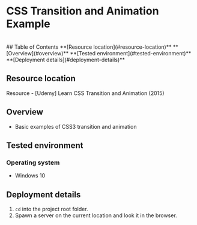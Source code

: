 # CSS Transition and Animation Example
<br/>
## Table of Contents
**[Resource location](#resource-location)**  
**[Overview](#overview)**  
**[Tested environment](#tested-environment)**    
**[Deployment details](#deployment-details)**    

## Resource location

Resource - [Udemy] Learn CSS Transition and Animation (2015)

## Overview

- Basic examples of CSS3 transition and animation

## Tested environment

### Operating system

- Windows 10

## Deployment details

1. `cd` into the project root folder.
2. Spawn a server on the current location and look it in the browser.
